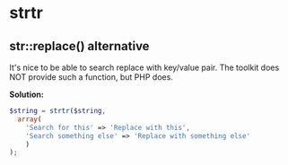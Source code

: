 # strtr

## str::replace() alternative

It's nice to be able to search replace with key/value pair. The toolkit does NOT provide such a function, but PHP does.

**Solution:**

```php
$string = strtr($string,
  array(
    'Search for this' => 'Replace with this',
    'Search something else' => 'Replace with something else'
    )
);
```